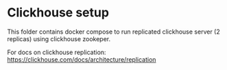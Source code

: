 # Clickhouse setup

This folder contains docker compose to run replicated clickhouse server (2 replicas) using clickhouse zookeper.

For docs on clickhouse replication: https://clickhouse.com/docs/architecture/replication